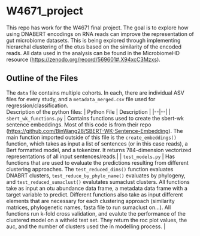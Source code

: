 # W4671_project

This repo has work for the W4671 final project. The goal is to explore how using DNABERT encodings on RNA reads can improve the representation of gut microbiome datasets. This is being explored through implementing hierarchal clustering of the otus based on the similarity of the encoded reads. All data used in the analysis can be found in the MicrobiomeHD resource (https://zenodo.org/record/569601#.X94xcC3Mzxs).


Outline of the Files
----------------

The `data` file contains multiple cohorts. In each, there are individual ASV files for every study, and a `metadata_merged.csv` file used for regression/classification.  
Description of the python files:
| Python File | Description |
|--|--|
| `sbert_wk_functions.py` | Contains functions used to create the sbert-wk sentence embeddings. Most of this code is from their repo (https://github.com/BinWang28/SBERT-WK-Sentence-Embedding). The main function imported outside of this file is the `create_embeddings()` function, which takes as input a list of sentences (or in this case reads), a Bert formatted model, and a tokenizer. It returns 784-dimension vectorized representations of all input sentences/reads.|
| `test_models.py` | Has functions that are used to evaluate the predictions resulting from different clustering approaches. The `test_reduced_dims()` function evaluates DNABRT clusters, `test_reduce_by_phylo_name()` evaluates by phylogeny, and `test_reduced_sumaclust()` evalutates sumaclust clusters. All functions take as input an otu abundance data frame, a metadata data frame with a target variable to predict. Different functions also take as input different elements that are necessary for each clustering approach (similarity matrices, phylogenetic names, fasta file to run sumaclust on...). All functions run k-fold cross validation, and evalute the performance of the clustered model on a witheld test set. They return the roc plot values, the auc, and the number of clusters used the in modelling process. |




